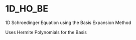 # 1D_HO_BE
1D Schroedinger Equation using the Basis Expansion Method

Uses Hermite Polynomials for the Basis
